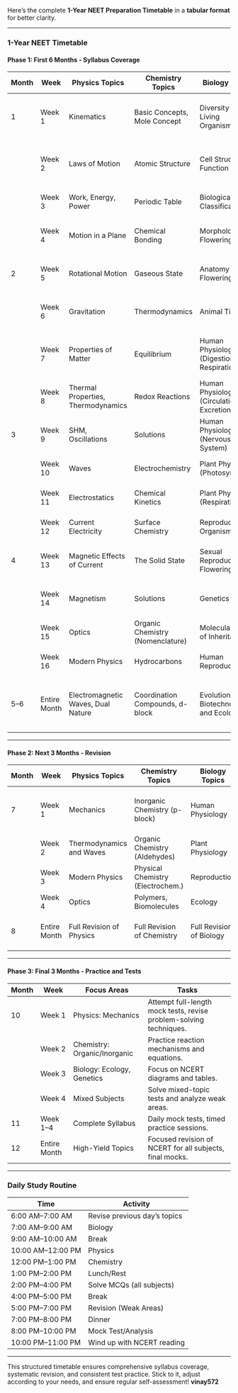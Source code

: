 Here’s the complete **1-Year NEET Preparation Timetable** in a **tabular format** for better clarity.

---

### **1-Year NEET Timetable**

#### **Phase 1: First 6 Months - Syllabus Coverage**

| Month  | Week       | Physics Topics                        | Chemistry Topics                   | Biology Topics                               | Tasks                                                                 |
|--------|------------|---------------------------------------|------------------------------------|--------------------------------------------|----------------------------------------------------------------------|
| 1      | Week 1     | Kinematics                           | Basic Concepts, Mole Concept      | Diversity of Living Organisms               | Study NCERT, solve easy-level questions.                            |
|        | Week 2     | Laws of Motion                       | Atomic Structure                  | Cell Structure & Function                   | Practice diagrams, learn NCERT facts.                               |
|        | Week 3     | Work, Energy, Power                  | Periodic Table                    | Biological Classification                   | Revise completed topics.                                            |
|        | Week 4     | Motion in a Plane                    | Chemical Bonding                  | Morphology in Flowering Plants              | Weekly test on all completed topics.                                |
| 2      | Week 5     | Rotational Motion                    | Gaseous State                     | Anatomy of Flowering Plants                 | Solve chapter-wise MCQs.                                            |
|        | Week 6     | Gravitation                          | Thermodynamics                    | Animal Tissues                              | Focus on problem-solving techniques.                                |
|        | Week 7     | Properties of Matter                 | Equilibrium                       | Human Physiology (Digestion & Respiration)  | Use NCERT-based MCQs for biology.                                   |
|        | Week 8     | Thermal Properties, Thermodynamics   | Redox Reactions                   | Human Physiology (Circulation & Excretion)  | Revision and full-length test.                                      |
| 3      | Week 9     | SHM, Oscillations                    | Solutions                         | Human Physiology (Nervous System)           | Apply formula sheets for Physics.                                   |
|        | Week 10    | Waves                                | Electrochemistry                  | Plant Physiology (Photosynthesis)           | Practice past NEET questions.                                       |
|        | Week 11    | Electrostatics                       | Chemical Kinetics                 | Plant Physiology (Respiration)              | Weekly chapter tests.                                               |
|        | Week 12    | Current Electricity                  | Surface Chemistry                 | Reproduction in Organisms                   | Complete all NCERT diagrams.                                        |
| 4      | Week 13    | Magnetic Effects of Current          | The Solid State                   | Sexual Reproduction in Flowering Plants     | Revise concepts through flashcards.                                 |
|        | Week 14    | Magnetism                            | Solutions                         | Genetics                                    | Daily problem-solving sessions.                                     |
|        | Week 15    | Optics                               | Organic Chemistry (Nomenclature)  | Molecular Basis of Inheritance              | Weekly mock tests begin.                                            |
|        | Week 16    | Modern Physics                       | Hydrocarbons                      | Human Reproduction                          | Detailed analysis of mock tests.                                    |
| 5–6    | Entire Month | Electromagnetic Waves, Dual Nature | Coordination Compounds, d-block   | Evolution, Biotechnology, and Ecology       | Solve NCERT examples, focus on weak areas.                          |

---

#### **Phase 2: Next 3 Months - Revision**

| Month  | Week       | Physics Topics                        | Chemistry Topics                   | Biology Topics                          | Tasks                                    |
|--------|------------|---------------------------------------|------------------------------------|-----------------------------------------|-----------------------------------------|
| 7      | Week 1     | Mechanics                            | Inorganic Chemistry (p-block)      | Human Physiology                       | Revise notes, complete NCERT exercises. |
|        | Week 2     | Thermodynamics and Waves             | Organic Chemistry (Aldehydes)      | Plant Physiology                       | Weekly tests.                           |
|        | Week 3     | Modern Physics                       | Physical Chemistry (Electrochem.)  | Reproduction                           | Full syllabus MCQs.                     |
|        | Week 4     | Optics                               | Polymers, Biomolecules             | Ecology                                | Analyze mistakes.                       |
| 8      | Entire Month | Full Revision of Physics            | Full Revision of Chemistry          | Full Revision of Biology                | Focus on high-weightage chapters.       |

---

#### **Phase 3: Final 3 Months - Practice and Tests**

| Month  | Week       | Focus Areas                  | Tasks                                                                 |
|--------|------------|-----------------------------|----------------------------------------------------------------------|
| 10     | Week 1     | Physics: Mechanics          | Attempt full-length mock tests, revise problem-solving techniques.   |
|        | Week 2     | Chemistry: Organic/Inorganic| Practice reaction mechanisms and equations.                          |
|        | Week 3     | Biology: Ecology, Genetics  | Focus on NCERT diagrams and tables.                                  |
|        | Week 4     | Mixed Subjects              | Solve mixed-topic tests and analyze weak areas.                      |
| 11     | Week 1–4   | Complete Syllabus           | Daily mock tests, timed practice sessions.                           |
| 12     | Entire Month | High-Yield Topics          | Focused revision of NCERT for all subjects, final mocks.             |

---

### **Daily Study Routine**

| Time            | Activity                              |
|------------------|--------------------------------------|
| 6:00 AM–7:00 AM | Revise previous day’s topics         |
| 7:00 AM–9:00 AM | Biology                              |
| 9:00 AM–10:00 AM| Break                                |
| 10:00 AM–12:00 PM| Physics                             |
| 12:00 PM–1:00 PM| Chemistry                            |
| 1:00 PM–2:00 PM | Lunch/Rest                           |
| 2:00 PM–4:00 PM | Solve MCQs (all subjects)            |
| 4:00 PM–5:00 PM | Break                                |
| 5:00 PM–7:00 PM | Revision (Weak Areas)                |
| 7:00 PM–8:00 PM | Dinner                               |
| 8:00 PM–10:00 PM| Mock Test/Analysis                   |
| 10:00 PM–11:00 PM| Wind up with NCERT reading          |

---

This structured timetable ensures comprehensive syllabus coverage, systematic revision, and consistent test practice. Stick to it, adjust according to your needs, and ensure regular self-assessment!
**vinay572**
